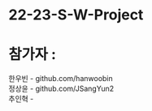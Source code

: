 # 22-23-S-W-Project

# 참가자 : 
한우빈 -  github.com/hanwoobin <br>
정상윤 -  github.com/JSangYun2 <br>
추인혁 -  
